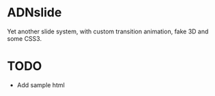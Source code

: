 ADNslide
=======

Yet another slide system, with custom transition animation, fake 3D and some CSS3.

TODO
=======

- Add sample html